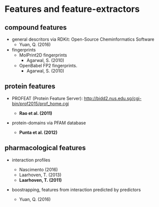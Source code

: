 # Features and feature-extractors

## compound features
* general descritors via RDKit: Open-Source Cheminformatics Software
  * Yuan, Q. (2016)
* fingerprints
  * MolPrint2D fingerprints
    * Agarwal, S. (2010)
  * OpenBabel FP2 fingerprints.
    * Agarwal, S. (2010)

## protein features
* PROFEAT (Protein Feature Server): http://bidd2.nus.edu.sg/cgi-bin/prof2015/prof_home.cgi
  * **Rao et al. (2011)**

* protein-domains via PFAM database
  * **Punta et al. (2012)**

## pharmacological features
* interaction profiles
  * Nascimento (2016)
  * Laarhoven, T. (2013)
  * **Laarhoven, T. (2011)**

* boostrapping, features from interaction predicted by predictors
  * Yuan, Q. (2016)
